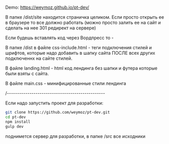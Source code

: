 Demo: https://weymoz.github.io/pt-dev/

В папке /dist/site находится страничка целиком. Если просто открыть ее в браузере
то все должно работать (можно просто залить ее на сайт и сделать на нее 301 редирект на сервере) 

Если будешь вставлять код через Вордпресс то - 

В папке /dist в файле css-include.html - теги подключения стилей и шрифтов, 
которые надо добавить в шапку сайта ПОСЛЕ всех других подключеннх на сайте стилей.

В файле landing.html - html код лендинга без шапки и футера которые были взяты с сайта.

В файле main.css - минифицированные стили лендинга


/------------------------------------------------

Если надо запустить проект для разработки:

```bash
git clone https://github.com/weymoz/pt-dev.git
cd pt-dev
npm install
gulp dev
```

поднимется сервер для разработки, 
в папке /src все исходники
